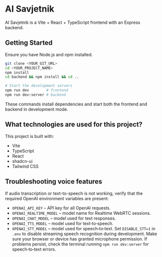 # AI Savjetnik

AI Savjetnik is a Vite + React + TypeScript frontend with an Express backend.

## Getting Started

Ensure you have Node.js and npm installed.

```sh
git clone <YOUR_GIT_URL>
cd <YOUR_PROJECT_NAME>
npm install
cd backend && npm install && cd ..

# Start the development servers
npm run dev        # frontend
npm run dev:server # backend
```

These commands install dependencies and start both the frontend and backend in development mode.

## What technologies are used for this project?

This project is built with:

- Vite
- TypeScript
- React
- shadcn-ui
- Tailwind CSS

## Troubleshooting voice features

If audio transcription or text-to-speech is not working, verify that the required
OpenAI environment variables are present:

- `OPENAI_API_KEY` – API key for all OpenAI requests.
- `OPENAI_REALTIME_MODEL` – model name for Realtime WebRTC sessions.
- `OPENAI_CHAT_MODEL` – model used for text responses.
- `OPENAI_TTS_MODEL` – model used for text‑to‑speech.
- `OPENAI_STT_MODEL` – model used for speech‑to‑text.
Set `DISABLE_STT=1` in `.env` to disable streaming speech recognition during development.
Make sure your browser or device has granted microphone permission. If problems
persist, check the terminal running `npm run dev:server` for speech‑to‑text
errors.

